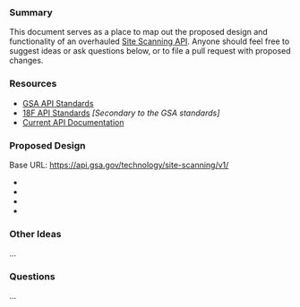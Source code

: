 
### Summary 

This document serves as a place to map out the proposed design and functionality of an overhauled [Site Scanning API](https://open.gsa.gov/api/site-scanning-api/).  Anyone should feel free to suggest ideas or ask questions below, or to file a pull request with proposed changes.  

### Resources


* [GSA API Standards](https://github.com/GSA/api-standards)  
* [18F API Standards](https://github.com/18F/api-standards) _[Secondary to the GSA standards]_  
* [Current API Documentation](https://open.gsa.gov/api/site-scanning-api/)


### Proposed Design 

Base URL: https://api.gsa.gov/technology/site-scanning/v1/  

* 
* 
* 
* 



### Other Ideas

...


### Questions 

...

